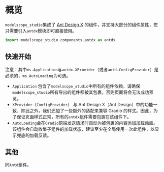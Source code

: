 # 概览

`modelscope_studio`集成了 [Ant Design X](https://x.ant.design/) 的组件，并支持大部分的组件属性，您只需要引入`antdx`模块即可直接使用。

```python
import modelscope_studio.components.antdx as antdx
```

## 快速开始

<demo name="quick_start"></demo>

注意：其中`ms.Application`与`antdx.XProvider`（或者`antd.ConfigProvider`）是必须的，`ms.AutoLoading`为可选。

- `Application` 包含了`modelscope_studio`中所有的组件依赖，请确保`modelscope_studio`所有导出的组件都被其包裹，否则页面将会无法成功预览。
- `XProvider`（`ConfigProvider`） 与 Ant Design X（Ant Design）中的功能一致，除此之外，我们还加了一些额外的适配来兼容 Gradio 的样式。因此，为了保证页面样式正常，所有的`antdx`组件需要包裹在该组件下。
- `AutoLoading`会在`Gradio`前端发送请求时自动为被包裹的内容添加加载动画。该组件会自动收集子组件的加载状态，建议至少在全局使用一次此组件，以显示兜底的加载反馈。

## 其他

同`Antd`组件。
